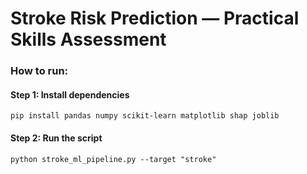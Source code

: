 # Stroke Risk Prediction — Practical Skills Assessment


### How to run:

#### Step 1: Install dependencies
    
    pip install pandas numpy scikit-learn matplotlib shap joblib
    
#### Step 2: Run the script

    python stroke_ml_pipeline.py --target "stroke"
   
